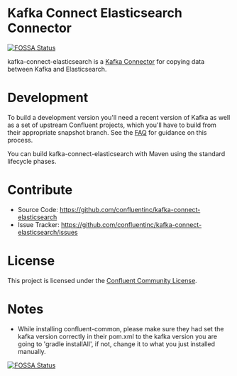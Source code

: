 # Kafka Connect Elasticsearch Connector
[![FOSSA Status](https://app.fossa.io/api/projects/git%2Bhttps%3A%2F%2Fgithub.com%2Fconfluentinc%2Fkafka-connect-elasticsearch.svg?type=shield)](https://app.fossa.io/projects/git%2Bhttps%3A%2F%2Fgithub.com%2Fconfluentinc%2Fkafka-connect-elasticsearch?ref=badge_shield)


kafka-connect-elasticsearch is a [Kafka Connector](http://kafka.apache.org/documentation.html#connect)
for copying data between Kafka and Elasticsearch.

# Development

To build a development version you'll need a recent version of Kafka as well as a set of upstream Confluent projects, which you'll have to build from their appropriate snapshot branch. See the [FAQ](https://github.com/confluentinc/kafka-connect-elasticsearch/wiki/FAQ) for guidance on this process.

You can build kafka-connect-elasticsearch with Maven using the standard lifecycle phases.

# Contribute

- Source Code: https://github.com/confluentinc/kafka-connect-elasticsearch
- Issue Tracker: https://github.com/confluentinc/kafka-connect-elasticsearch/issues


# License

This project is licensed under the [Confluent Community License](LICENSE).

# Notes

- While installing confluent-common, please make sure they had set the kafka version correctly in their pom.xml to the kafka version you are going to 'gradle installAll', if not, change it to what you just installed manually.

[![FOSSA Status](https://app.fossa.io/api/projects/git%2Bhttps%3A%2F%2Fgithub.com%2Fconfluentinc%2Fkafka-connect-elasticsearch.svg?type=large)](https://app.fossa.io/projects/git%2Bhttps%3A%2F%2Fgithub.com%2Fconfluentinc%2Fkafka-connect-elasticsearch?ref=badge_large)
